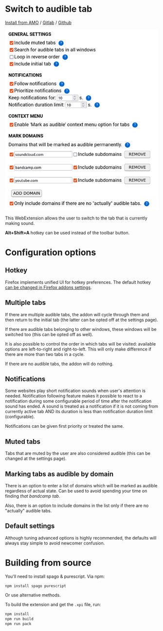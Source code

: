 # Switch to audible tab

[Install from AMO](https://addons.mozilla.org/en-US/firefox/addon/switch-to-audible-tab/) / [Gitlab](https://gitlab.com/klntsky/switch-to-audible-tab) / [Github](https://github.com/8084/switch-to-audible-tab)

![preview](screenshot.png)

This WebExtension allows the user to switch to the tab that is currently making sound.

**Alt+Shift+A** hotkey can be used instead of the toolbar button.

# Configuration options

## Hotkey

Firefox implements unified UI for hotkey preferences. The default hotkey [can be changed in Firefox addons settings](https://support.mozilla.org/en-US/kb/manage-extension-shortcuts-firefox).

## Multiple tabs

If there are multiple audible tabs, the addon will cycle through them and then return to the initial tab (the latter can be opted off at the settings page).

If there are audible tabs belonging to other windows, these windows will be switched too (this can be opted off as well).

It is also possible to control the order in which tabs will be visited: available options are left-to-right and right-to-left. This will only make difference if there are more than two tabs in a cycle.

If there are no audible tabs, the addon will do nothing.

## Notifications

Some websites play short notification sounds when user's attention is needed. Notification following feature makes it possible to react to a notification during some configurable period of time after the notification sound has ended. A sound is treated as a notification if it is not coming from currently active tab AND its duration is less than notification duration limit (configurable).

Notifications can be given first priority or treated the same.

## Muted tabs

Tabs that are muted by the user are also considered audible (this can be changed at the settings page).

## Marking tabs as audible by domain

There is an option to enter a list of domains which will be marked as audible regardless of actual state. Can be used to avoid spending your time on finding *that bandcamp tab*.

Also, there is an option to include domains in the list only if there are no "actually" audible tabs.

## Default settings

Although tuning advanced options is highly recommended, the defaults will always stay simple to avoid newcomer confusion.

# Building from source

You'll need to install spago & purescript. Via npm:

```
npm install spago purescript
```

Or use alternative methods.

To build the extension and get the `.xpi` file, run:

```
npm install
npm run build
npm run pack
```
